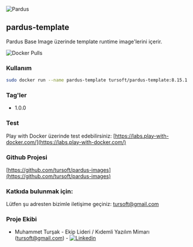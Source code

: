 ![Pardus](https://raw.githubusercontent.com/tursoft/pardus-images/master/_resources/images/pardus.on.docker.white.png)
## pardus-template

Pardus Base Image üzerinde template runtime image'lerini içerir.

![Docker Pulls](https://img.shields.io/docker/pulls/tursoft/pardus-template.svg)

### Kullanım
```sh
sudo docker run --name pardus-template tursoft/pardus-template:8.15.1
```

### Tag'ler
* 1.0.0

### Test

Play with Docker üzerinde test edebilirsiniz:
[https://labs.play-with-docker.com/](https://labs.play-with-docker.com/)

### Github Projesi
[https://github.com/tursoft/pardus-images](https://github.com/tursoft/pardus-images)

### Katkıda bulunmak için:
Lütfen şu adresten bizimle iletişime geçiniz: tursoft@gmail.com

### Proje Ekibi
* Muhammet Turşak - Ekip Lideri / Kıdemli Yazılım Mimarı (tursoft@gmail.com) - [![Linkedin](https://raw.githubusercontent.com/tursoft/pardus-images/master/_resources/images/linkedin-icon.18x18.png)](https://www.linkedin.com/in/tursoft/)
